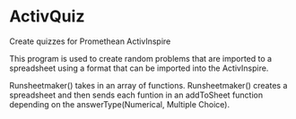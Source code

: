 # ActivQuiz
Create quizzes for Promethean ActivInspire

This program is used to create random problems that are imported to a spreadsheet using a format that can be imported into the ActivInspire.

Runsheetmaker() takes in an array of functions.
Runsheetmaker() creates a spreadsheet and then sends each funtion in an addToSheet function depending on the answerType(Numerical, Multiple Choice).

